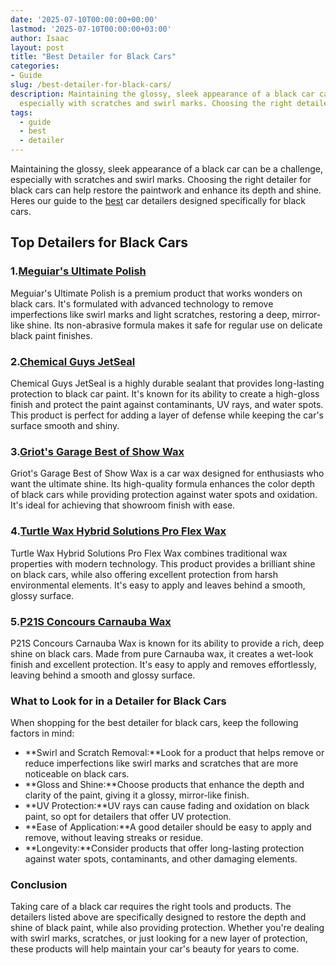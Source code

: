 ```yaml
---
date: '2025-07-10T00:00:00+00:00'
lastmod: '2025-07-10T00:00:00+03:00'
author: Isaac
layout: post
title: "Best Detailer for Black Cars"
categories:
- Guide
slug: /best-detailer-for-black-cars/
description: Maintaining the glossy, sleek appearance of a black car can be a challenge,
  especially with scratches and swirl marks. Choosing the right detailer for blac...
tags: 
  - guide
  - best
  - detailer
---
```

Maintaining the glossy, sleek appearance of a black car can be a challenge, especially with scratches and swirl marks. Choosing the right detailer for black cars can help restore the paintwork and enhance its depth and shine. Heres our guide to the [best](/posts/best-acrylic-paint-for-wood/) car detailers designed specifically for black cars.
## Top Detailers for Black Cars
### 1.[Meguiar's Ultimate Polish](https://www.amazon.com/dp/B01JQEL2BC?tag=p-policy-20)
Meguiar's Ultimate Polish is a premium product that works wonders on black cars. It's formulated with advanced technology to remove imperfections like swirl marks and light scratches, restoring a deep, mirror-like shine. Its non-abrasive formula makes it safe for regular use on delicate black paint finishes.
### 2.[Chemical Guys JetSeal](https://www.amazon.com/dp/B00KA0XIFQ?tag=p-policy-20)
Chemical Guys JetSeal is a highly durable sealant that provides long-lasting protection to black car paint. It's known for its ability to create a high-gloss finish and protect the paint against contaminants, UV rays, and water spots. This product is perfect for adding a layer of defense while keeping the car's surface smooth and shiny.
### 3.[Griot's Garage Best of Show Wax](https://www.amazon.com/dp/B004SFLX8E?tag=p-policy-20)
Griot's Garage Best of Show Wax is a car wax designed for enthusiasts who want the ultimate shine. Its high-quality formula enhances the color depth of black cars while providing protection against water spots and oxidation. It's ideal for achieving that showroom finish with ease.
### 4.[Turtle Wax Hybrid Solutions Pro Flex Wax](https://www.amazon.com/dp/B00WR1FLOI?tag=p-policy-20)
Turtle Wax Hybrid Solutions Pro Flex Wax combines traditional wax properties with modern technology. This product provides a brilliant shine on black cars, while also offering excellent protection from harsh environmental elements. It's easy to apply and leaves behind a smooth, glossy surface.
### 5.[P21S Concours Carnauba Wax](https://www.amazon.com/dp/B008L40W2S?tag=p-policy-20)
P21S Concours Carnauba Wax is known for its ability to provide a rich, deep shine on black cars. Made from pure Carnauba wax, it creates a wet-look finish and excellent protection. It's easy to apply and removes effortlessly, leaving behind a smooth and glossy surface.
### What to Look for in a Detailer for Black Cars
When shopping for the best detailer for black cars, keep the following factors in mind:
- **Swirl and Scratch Removal:**Look for a product that helps remove or reduce imperfections like swirl marks and scratches that are more noticeable on black cars.
- **Gloss and Shine:**Choose products that enhance the depth and clarity of the paint, giving it a glossy, mirror-like finish.
- **UV Protection:**UV rays can cause fading and oxidation on black paint, so opt for detailers that offer UV protection.
- **Ease of Application:**A good detailer should be easy to apply and remove, without leaving streaks or residue.
- **Longevity:**Consider products that offer long-lasting protection against water spots, contaminants, and other damaging elements.
### Conclusion
Taking care of a black car requires the right tools and products. The detailers listed above are specifically designed to restore the depth and shine of black paint, while also providing protection. Whether you're dealing with swirl marks, scratches, or just looking for a new layer of protection, these products will help maintain your car's beauty for years to come.
